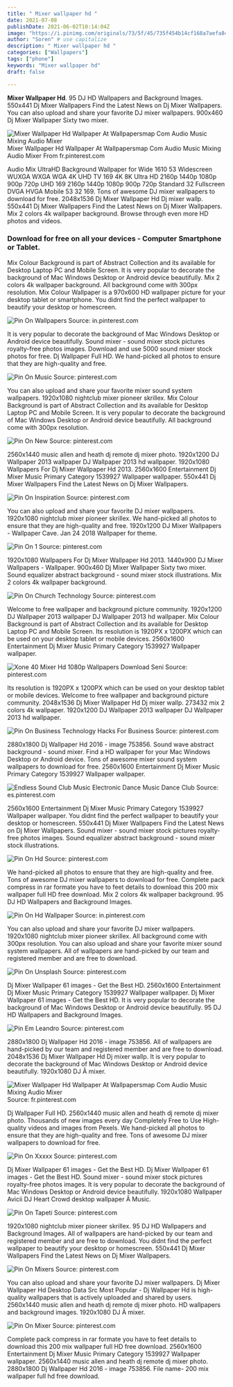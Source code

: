 ```yaml
---
title: " Mixer wallpaper hd "
date: 2021-07-08
publishDate: 2021-06-02T10:14:04Z
image: "https://i.pinimg.com/originals/73/5f/45/735f454b14cf168a7aefa84356c0e88e.jpg"
author: "Soren" # use capitalize
description: " Mixer wallpaper hd "
categories: ["Wallpapers"]
tags: ["phone"]
keywords: "Mixer wallpaper hd"
draft: false

---
```



**Mixer Wallpaper Hd**. 95 DJ HD Wallpapers and Background Images. 550x441 Dj Mixer Wallpapers Find the Latest News on Dj Mixer Wallpapers. You can also upload and share your favorite DJ mixer wallpapers. 900x460 Dj Mixer Wallpaper Sixty two mixer.

![Mixer Wallpaper Hd Wallpaper At Wallpapersmap Com Audio Music Mixing Audio Mixer](https://i.pinimg.com/originals/6f/76/16/6f7616db713916f95ebc25077223b0f4.jpg "Mixer Wallpaper Hd Wallpaper At Wallpapersmap Com Audio Music Mixing Audio Mixer")
Mixer Wallpaper Hd Wallpaper At Wallpapersmap Com Audio Music Mixing Audio Mixer From fr.pinterest.com


Audio Mix UltraHD Background Wallpaper for Wide 1610 53 Widescreen WUXGA WXGA WGA 4K UHD TV 169 4K 8K Ultra HD 2160p 1440p 1080p 900p 720p UHD 169 2160p 1440p 1080p 900p 720p Standard 32 Fullscreen DVGA HVGA Mobile 53 32 169. Tons of awesome DJ mixer wallpapers to download for free. 2048x1536 Dj Mixer Wallpaper Hd Dj mixer wallp. 550x441 Dj Mixer Wallpapers Find the Latest News on Dj Mixer Wallpapers. Mix 2 colors 4k wallpaper background. Browse through even more HD photos and videos.

### Download for free on all your devices - Computer Smartphone or Tablet.

Mix Colour Background is part of Abstract Collection and its available for Desktop Laptop PC and Mobile Screen. It is very popular to decorate the background of Mac Windows Desktop or Android device beautifully. Mix 2 colors 4k wallpaper background. All background come with 300px resolution. Mix Colour Wallpaper is a 970x600 HD wallpaper picture for your desktop tablet or smartphone. You didnt find the perfect wallpaper to beautify your desktop or homescreen.


![Pin On Wallpapers](https://i.pinimg.com/originals/fe/72/66/fe72665cb5af479a63ac3a43d82a32ea.jpg "Pin On Wallpapers")
Source: in.pinterest.com

It is very popular to decorate the background of Mac Windows Desktop or Android device beautifully. Sound mixer - sound mixer stock pictures royalty-free photos images. Download and use 5000 sound mixer stock photos for free. Dj Wallpaper Full HD. We hand-picked all photos to ensure that they are high-quality and free.

![Pin On Music](https://i.pinimg.com/736x/99/29/62/9929625f9f484dd5f5399f4964da2ffd.jpg "Pin On Music")
Source: pinterest.com

You can also upload and share your favorite mixer sound system wallpapers. 1920x1080 nightclub mixer pioneer skrillex. Mix Colour Background is part of Abstract Collection and its available for Desktop Laptop PC and Mobile Screen. It is very popular to decorate the background of Mac Windows Desktop or Android device beautifully. All background come with 300px resolution.

![Pin On New](https://i.pinimg.com/originals/ae/16/41/ae1641a2b6914131966f468f299205cf.jpg "Pin On New")
Source: pinterest.com

2560x1440 music allen and heath dj remote dj mixer photo. 1920x1200 DJ Wallpaper 2013 wallpaper DJ Wallpaper 2013 hd wallpaper. 1920x1080 Wallpapers For Dj Mixer Wallpaper Hd 2013. 2560x1600 Entertainment Dj Mixer Music Primary Category 1539927 Wallpaper wallpaper. 550x441 Dj Mixer Wallpapers Find the Latest News on Dj Mixer Wallpapers.

![Pin On Inspiration](https://i.pinimg.com/originals/de/d1/78/ded1789eed195f589c05b2b35234ad22.jpg "Pin On Inspiration")
Source: pinterest.com

You can also upload and share your favorite DJ mixer wallpapers. 1920x1080 nightclub mixer pioneer skrillex. We hand-picked all photos to ensure that they are high-quality and free. 1920x1200 DJ Mixer Wallpapers - Wallpaper Cave. Jan 24 2018 Wallpaper for theme.

![Pin On 1](https://i.pinimg.com/originals/c8/16/44/c81644e565597b9866e3c0dcf88fc7b5.jpg "Pin On 1")
Source: pinterest.com

1920x1080 Wallpapers For Dj Mixer Wallpaper Hd 2013. 1440x900 DJ Mixer Wallpapers - Wallpaper. 900x460 Dj Mixer Wallpaper Sixty two mixer. Sound equalizer abstract background - sound mixer stock illustrations. Mix 2 colors 4k wallpaper background.

![Pin On Church Technology](https://i.pinimg.com/originals/ee/f9/a5/eef9a51d529e98904787d52382b1a689.jpg "Pin On Church Technology")
Source: pinterest.com

Welcome to free wallpaper and background picture community. 1920x1200 DJ Wallpaper 2013 wallpaper DJ Wallpaper 2013 hd wallpaper. Mix Colour Background is part of Abstract Collection and its available for Desktop Laptop PC and Mobile Screen. Its resolution is 1920PX x 1200PX which can be used on your desktop tablet or mobile devices. 2560x1600 Entertainment Dj Mixer Music Primary Category 1539927 Wallpaper wallpaper.

![Xone 40 Mixer Hd 1080p Wallpapers Download Seni](https://i.pinimg.com/originals/44/54/2c/44542cbe0a2a5823c85e719b2f714ce3.jpg "Xone 40 Mixer Hd 1080p Wallpapers Download Seni")
Source: pinterest.com

Its resolution is 1920PX x 1200PX which can be used on your desktop tablet or mobile devices. Welcome to free wallpaper and background picture community. 2048x1536 Dj Mixer Wallpaper Hd Dj mixer wallp. 273432 mix 2 colors 4k wallpaper. 1920x1200 DJ Wallpaper 2013 wallpaper DJ Wallpaper 2013 hd wallpaper.

![Pin On Business Technology Hacks For Business](https://i.pinimg.com/originals/58/df/09/58df095af3dc95e8218316bc104b3db7.jpg "Pin On Business Technology Hacks For Business")
Source: pinterest.com

2880x1800 Dj Wallpaper Hd 2016 - image 753856. Sound wave abstract background - sound mixer. Find a HD wallpaper for your Mac Windows Desktop or Android device. Tons of awesome mixer sound system wallpapers to download for free. 2560x1600 Entertainment Dj Mixer Music Primary Category 1539927 Wallpaper wallpaper.

![Endless Sound Club Music Electronic Dance Music Dance Club](https://i.pinimg.com/originals/31/12/c8/3112c80c017a28c3fad84e3ba3aca6c6.jpg "Endless Sound Club Music Electronic Dance Music Dance Club")
Source: es.pinterest.com

2560x1600 Entertainment Dj Mixer Music Primary Category 1539927 Wallpaper wallpaper. You didnt find the perfect wallpaper to beautify your desktop or homescreen. 550x441 Dj Mixer Wallpapers Find the Latest News on Dj Mixer Wallpapers. Sound mixer - sound mixer stock pictures royalty-free photos images. Sound equalizer abstract background - sound mixer stock illustrations.

![Pin On Hd](https://i.pinimg.com/originals/b4/49/00/b44900bf23dae268b8963cfacc170b61.jpg "Pin On Hd")
Source: pinterest.com

We hand-picked all photos to ensure that they are high-quality and free. Tons of awesome DJ mixer wallpapers to download for free. Complete pack compress in rar formate you have to feet details to download this 200 mix wallpaper full HD free download. Mix 2 colors 4k wallpaper background. 95 DJ HD Wallpapers and Background Images.

![Pin On Hd Wallpaper](https://i.pinimg.com/originals/00/13/f3/0013f3e958693b819a5688740556fe54.jpg "Pin On Hd Wallpaper")
Source: in.pinterest.com

You can also upload and share your favorite DJ mixer wallpapers. 1920x1080 nightclub mixer pioneer skrillex. All background come with 300px resolution. You can also upload and share your favorite mixer sound system wallpapers. All of wallpapers are hand-picked by our team and registered member and are free to download.

![Pin On Unsplash](https://i.pinimg.com/originals/62/df/c9/62dfc95f1a53530481942dd1eafe43f7.jpg "Pin On Unsplash")
Source: pinterest.com

Dj Mixer Wallpaper 61 images - Get the Best HD. 2560x1600 Entertainment Dj Mixer Music Primary Category 1539927 Wallpaper wallpaper. Dj Mixer Wallpaper 61 images - Get the Best HD. It is very popular to decorate the background of Mac Windows Desktop or Android device beautifully. 95 DJ HD Wallpapers and Background Images.

![Pin Em Leandro](https://i.pinimg.com/originals/2b/c5/4e/2bc54e45bac13fcdf609ebd922d5abd9.jpg "Pin Em Leandro")
Source: pinterest.com

2880x1800 Dj Wallpaper Hd 2016 - image 753856. All of wallpapers are hand-picked by our team and registered member and are free to download. 2048x1536 Dj Mixer Wallpaper Hd Dj mixer wallp. It is very popular to decorate the background of Mac Windows Desktop or Android device beautifully. 1920x1080 DJ Â mixer.

![Mixer Wallpaper Hd Wallpaper At Wallpapersmap Com Audio Music Mixing Audio Mixer](https://i.pinimg.com/originals/6f/76/16/6f7616db713916f95ebc25077223b0f4.jpg "Mixer Wallpaper Hd Wallpaper At Wallpapersmap Com Audio Music Mixing Audio Mixer")
Source: fr.pinterest.com

Dj Wallpaper Full HD. 2560x1440 music allen and heath dj remote dj mixer photo. Thousands of new images every day Completely Free to Use High-quality videos and images from Pexels. We hand-picked all photos to ensure that they are high-quality and free. Tons of awesome DJ mixer wallpapers to download for free.

![Pin On Xxxxx](https://i.pinimg.com/originals/18/cd/22/18cd22d8649e8a27a1ef87f8f7d43950.jpg "Pin On Xxxxx")
Source: pinterest.com

Dj Mixer Wallpaper 61 images - Get the Best HD. Dj Mixer Wallpaper 61 images - Get the Best HD. Sound mixer - sound mixer stock pictures royalty-free photos images. It is very popular to decorate the background of Mac Windows Desktop or Android device beautifully. 1920x1080 Wallpaper Avicii DJ Heart Crowd desktop wallpaper Â Music.

![Pin On Tapeti](https://i.pinimg.com/originals/7d/be/73/7dbe73be7e09b06a91e5b77357c75e45.jpg "Pin On Tapeti")
Source: pinterest.com

1920x1080 nightclub mixer pioneer skrillex. 95 DJ HD Wallpapers and Background Images. All of wallpapers are hand-picked by our team and registered member and are free to download. You didnt find the perfect wallpaper to beautify your desktop or homescreen. 550x441 Dj Mixer Wallpapers Find the Latest News on Dj Mixer Wallpapers.

![Pin On Mixers](https://i.pinimg.com/originals/3d/48/5d/3d485d00fb317f642adca7e99c31fd13.jpg "Pin On Mixers")
Source: pinterest.com

You can also upload and share your favorite DJ mixer wallpapers. Dj Mixer Wallpaper Hd Desktop Data Src Most Popular - Dj Wallpaper Hd is high-quality wallpapers that is actively uploaded and shared by users. 2560x1440 music allen and heath dj remote dj mixer photo. HD wallpapers and background images. 1920x1080 DJ Â mixer.

![Pin On Mixer](https://i.pinimg.com/originals/73/5f/45/735f454b14cf168a7aefa84356c0e88e.jpg "Pin On Mixer")
Source: pinterest.com

Complete pack compress in rar formate you have to feet details to download this 200 mix wallpaper full HD free download. 2560x1600 Entertainment Dj Mixer Music Primary Category 1539927 Wallpaper wallpaper. 2560x1440 music allen and heath dj remote dj mixer photo. 2880x1800 Dj Wallpaper Hd 2016 - image 753856. File name- 200 mix wallpaper full hd free download.

